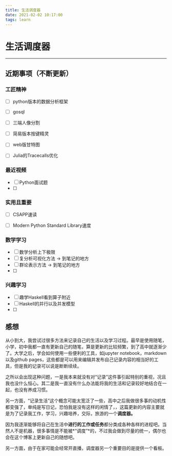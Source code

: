 ```yaml
---
title: 生活调度器
date: 2021-02-02 10:17:00
tags: learn
---
```


# 生活调度器

---

## 近期事项（不断更新）

### 工匠精神

- [ ] python版本的数据分析框架
- [ ] gosql
- [ ] 三端人像分割
- [ ] 简易版本按键精灵
- [ ] web版甘特图
- [ ] Julia的Tracecalls优化



### 最近视频

- [ ] Python面试题
- [ ] 





### 实用且重要

- [ ] CSAPP速读
- [ ] Modern Python Standard Library速度



### 数学学习

- [ ] 数学分析上下极限
- [ ] 复分析可视化方法 -> 到笔记的地方
- [ ] 群论表示方法 -> 到笔记的地方
- [ ] 



### 兴趣学习

- [ ] 趣学Haskell看到算子附近
- [ ] Haskell的并行以及并发模型
- [ ] 





## 感想

从小到大，我尝试过很多方法来记录自己的生活以及学习过程。最早是使用随笔，小学，初中我都一直有更新自己的随笔，算是更新的比较频繁，到了高中就逐渐少了。大学之后，学会如何使用一些便利的工具，如jupyter notebook，markdown以及github pages，这些都是可以用来编辑并发布自己记录内容的相当好的工具，但是我的记录可以说是断断续续。

之所以会出现这种问题，一是我本来就没有对“记录”这件事引起特别的重视，况且我也没什么恒心。其二是我一直没有什么办法能将我的生活和记录较好地结合在一起，也没有养成习惯。

另一方面，“记录生活”这个概念可能太宽泛了一些，高中之后我做很多事的动机性都变强了，单纯是写日记，恐怕我是没有这样的闲情了，，这篇更新的内容主要就是为了记录我工作，学习，兴趣培养，交际，旅游的一个**调度器。**

因为我逐渐能够将自己在生活中**进行的工作或任务**都分类成各种各样的进程吧。当然人不是机器，很多事情是不能被*“调度”*的，不过我会做到尽量的统一，偶尔也会在这个博客上更新自己的随想吧。

另一方面，由于在家可能会经常开直播，调度器另一个重要目的是提供一个看板。
